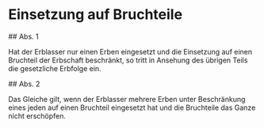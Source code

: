 # Einsetzung auf Bruchteile



\#\# Abs. 1

 Hat der Erblasser nur einen Erben eingesetzt und die Einsetzung auf einen Bruchteil der Erbschaft beschränkt, so tritt in Ansehung des übrigen Teils die gesetzliche Erbfolge ein.

\#\# Abs. 2

 Das Gleiche gilt, wenn der Erblasser mehrere Erben unter Beschränkung eines jeden auf einen Bruchteil eingesetzt hat und die Bruchteile das Ganze nicht erschöpfen. 

